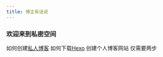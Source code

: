```yaml
---
title: 博主有话说
---
```



### 欢迎来到私密空间
如何创建[私人博客](https://blog.csdn.net/yaorongke/article/details/119089190)
如何下载[Hexo](https://hexo.io/docs/)
创建个人博客网站
仅需要两步
